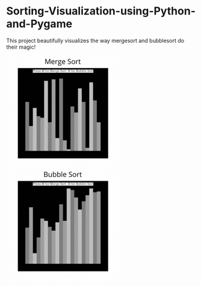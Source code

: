 # Sorting-Visualization-using-Python-and-Pygame

This project beautifully visualizes the way mergesort and bubblesort do their magic!

<img src="Mergesort.gif" style="float: left; margin-right: 10px;" />

<img src="Bubblesort.gif" style="float: left; margin-right: 10px;" />
